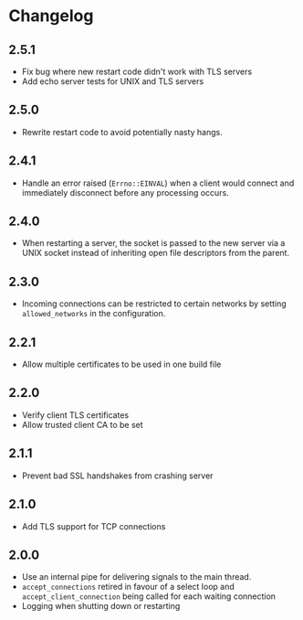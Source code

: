 # Changelog

## 2.5.1
* Fix bug where new restart code didn't work with TLS servers
* Add echo server tests for UNIX and TLS servers

## 2.5.0
* Rewrite restart code to avoid potentially nasty hangs.

## 2.4.1
* Handle an error raised (`Errno::EINVAL`) when a client would connect and immediately disconnect before any processing occurs.

## 2.4.0
* When restarting a server, the socket is passed to the new server via a UNIX socket instead of inheriting open file descriptors from the parent.

## 2.3.0
* Incoming connections can be restricted to certain networks by setting `allowed_networks` in the configuration.

## 2.2.1
* Allow multiple certificates to be used in one build file

## 2.2.0
* Verify client TLS certificates
* Allow trusted client CA to be set

## 2.1.1
* Prevent bad SSL handshakes from crashing server

## 2.1.0
* Add TLS support for TCP connections

## 2.0.0
* Use an internal pipe for delivering signals to the main thread.
* `accept_connections` retired in favour of a select loop and `accept_client_connection` being called for each waiting connection
* Logging when shutting down or restarting

